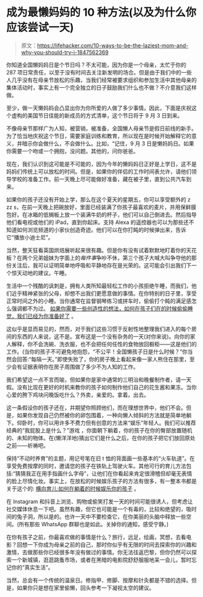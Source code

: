 # 成为最懒妈妈的 10 种方法(以及为什么你应该尝试一天)

> 原文：<https://lifehacker.com/10-ways-to-be-the-laziest-mom-and-why-you-should-try-i-1847562369>

你知道全国懒妈妈日是个节日吗？不太可能，因为你是一个母亲，太忙于你的 287 项日常责任，以至于没有时间去关注新发明的场合。但是由于我们中的一些人几乎没有在母亲节放松的乐趣，当我们经常被要求组织和参加生活中其他母亲的集体活动时，事实上有一个完全独立的日子鼓励我们什么也不做？不介意我们这样做。

至少，做一天懒妈妈会凸显出你为你所爱的人做了多少事情。因此，下面是庆祝这个虚构的美国节日佳能的新成员的方式清单，这个节日将于 9 月 3 日到来。

不像母亲节那样广为人知，被营销，被准备，全国懒人母亲节是假日前线的新手。为了恰当地庆祝这个节日，需要家庭训练和教育，所以现在是时候开始解释它的意义，并暗示你会做什么，不会做什么。比如，“记住，9 月 3 日是懒妈妈日。如果你需要一个吻或一个拥抱，没问题。其他的，问你爸爸。

现在，我们认识到这可能是不可能的，因为今年的懒妈妈日正好是上学日，这不是妈妈们传统上可以放松的时间。但是，如果你的伴侣的工作时间表允许，请他们领导学校的准备工作。前一天晚上尽可能做好准备，藏在被子里，直到公共汽车到来。

如果你的孩子还没有开始上学，那么在这个夏天的星期五，你可以享受额外的 z zz s，在前一天晚上把碗放好，里面已经装满了你孩子最喜欢的麦片，并用保鲜膜包好。在冰箱的低搁板上放一个装满牛奶的杯子，他们可以自己倒进去。然后指导他们看电视或他们的 iPad，直到你起床。支持 Alexa 的遥控器也可以为那些还不知道如何浏览频道的小家伙创造奇迹。他们可以在你打盹的时候弹出来，告诉它“播放小迪士尼”。

当然，整天狂看英国烘焙展听起来很有趣。但是你有没有试着默默地盯着你的天花板？在两个兄弟姐妹为字面上的*每件事*争吵不休，第三个孩子大喊大叫争夺他的那份关注后，我可以证明简单地呼吸和平静地存在是光荣的。这可能会引出我们下一个惊天动地的建议。午睡。

生活中一个残酷的讽刺是，拥有人类所知最轻松工作的小孩拒绝午睡，而我们，他们近乎精神紧张的父母，却想不出我们更愿意做的事情。在你特别的日子里，享受正常时间之外的小睡。当你通常在监督钢琴练习或拼车时，偷偷打个盹的满足感怎么强调都不为过。 [如果你需要一些创造性的想法，如何在孩子们在的时候偷偷睡觉，我们已经为你准备好了](https://lifehacker.com/how-to-sneak-in-naps-as-a-parent-1825025372) 。

这似乎是显而易见的，然而，对于我们这些习惯于反射性地整理我们进入的每个房间的东西的人来说，这不是。宣布这是一个没有杂务的一天(对你来说)。向你的家人解释，你不会洗碗、洗衣服，也不会把任何任性的食物放回橱柜——这是他们的工作。(当你的孩子不可避免地抱怨，“不公平！全国懒孩子日是什么时候？”你当然会回答:“每隔一天。”即使失败了，你的房子晚上看起来像一家人熊住在那里，至少会有证据表明你在房子周围做了多少不为人知的工作。

我们希望这一点不言而喻，但如果你是家中通常的三明治和晚餐制作者，请一天假。没有比现在更好的时机来教你的孩子如何制作他们自己的花生酱和果冻。当你心爱的胯下鸡块问晚饭吃什么？外卖，亲爱的。拿着。出去。

这一条假设你的孩子还在，并期望你照顾他们，而在理想世界中，他们不会。但是，如果你发现自己仍然被你的卵包围着，一种向懒人倾斜的方法就是简单地躺下。仰卧时，你可以用许多不费力但有创意的方法来“娱乐”年轻人。我们可以推荐经典的“我屁股上是什么？”游戏 ，你面朝下躺着，你的孩子在你的臀部放置随机的、未知的物体。在(懒洋洋地)猜出它们是什么之后，在你的孩子把它们放回原处之前——祈祷吧。

保持“不动时养育”的主题，用记号笔在旧 t 恤的背面画一些基本的“火车轨道”。在享受免费按摩的同时，邀请您的孩子在铁轨上驾驶火车。其他可行的育儿方法包括:“猜猜我正在用手指画什么字母”，让他们在你看起来肯定很滑稽但却毫无表情的脸上尽情化妆。事实上，在放松的时候娱乐孩子的方法有很多，有一整本书都是关于这个的: [横向育儿:如何在躺着的时候娱乐你的孩子](https://www.amazon.com/Horizontal-Parenting-Entertain-While-Lying/dp/179721134X?asc_campaign=InlineText&asc_refurl=https://lifehacker.com/10-ways-to-be-the-laziest-mom-and-why-you-should-try-i-1847562369&asc_source=&tag=kinjalifehackerlink-20) 。

在 Instagram 和抖音上浏览、购物或偷笑打发一天的时间可能很诱人，但考虑让社交媒体休息一下吧。虽然有趣，但它也可能是一个有毒的，比较和绝望的，吸时间的兔子洞，所以是的。也许一天中不要检查它，在你美丽的头脑中释放一些空间。(所有那些 WhatsApp 群聊也是如此。关掉你的通知，感受宁静。)

在你有孩子之前，你最喜欢做的事情是什么？旅行，远足，绘画，冥想，去看电影？回想一下你成为母亲之前的自己，那时你似乎有无限的时间去探索你的兴趣和激情，去做那些你已经很多年没有做过的事情。你无法往返巴黎，但你仍然可以探索一个新城镇，逛逛跳蚤市场，或者在黑暗的电影院舒舒服服地呆一会儿，暂时忘记你的“真实生活”。

当然，总会有一个传统的温泉日。修指甲、修脚、按摩和针灸都是不错的选择。但是，如果你只是想在家里偷懒，回头参考一下凝视太空的建议。